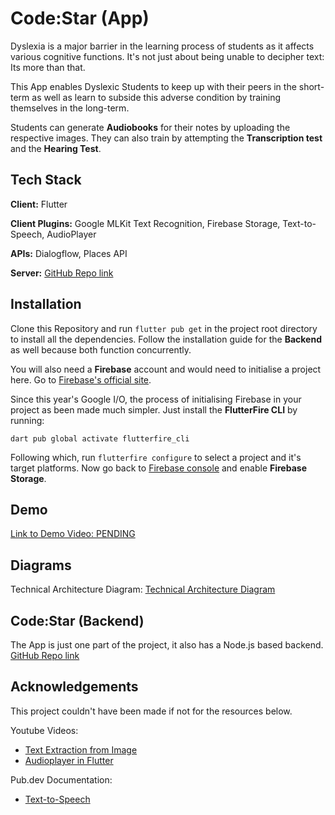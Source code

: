 
# Code:Star (App)

Dyslexia is a major barrier in the learning process of students as it affects various cognitive functions. It's not just about being unable to decipher text: Its more than that.

This App enables Dyslexic Students to keep up with their peers in the short-term as well as learn to subside this adverse condition by training themselves in the long-term.

Students can generate **Audiobooks** for their notes by uploading the respective images. They can also train by attempting the **Transcription test** and the **Hearing Test**.
## Tech Stack

**Client:** Flutter

**Client Plugins:** Google MLKit Text Recognition, Firebase Storage, Text-to-Speech, AudioPlayer

**APIs:** Dialogflow, Places API

**Server:** [GitHub Repo link](https://github.com/Calladrus2001/CodeStar-Backend)


## Installation

Clone this Repository and run `flutter pub get` in the project root directory to install all the dependencies. Follow the installation guide for the **Backend** as well because both function concurrently.

You will also need a **Firebase** account and would need to initialise a project here. Go to [Firebase's official site](https://firebase.google.com).

Since this year's Google I/O, the process of initialising Firebase in your project as been made much simpler. Just install the **FlutterFire CLI** by running:

`dart pub global activate flutterfire_cli`

Following which, run `flutterfire configure` to select a project and it's target platforms. Now go back to [Firebase console](https://console.firebase.google.com/u/0/) and enable **Firebase Storage**.
## Demo

[Link to Demo Video: PENDING]()


## Diagrams
Technical Architecture Diagram:
[Technical Architecture Diagram]("https://drive.google.com/file/d/1TWXRNlNP5wu570d1JdN8t6lYBUZYDzcp/view?usp=share_link")


## Code:Star (Backend)

The App is just one part of the project, it also has a Node.js based backend. [GitHub Repo link](https://github.com/Calladrus2001/CodeStar-Backend)


## Acknowledgements
This project couldn't have been made if not for the resources below.

Youtube Videos:
- [Text Extraction from Image](https://www.youtube.com/watch?v=jZqTjFOxiC4&t=286s)
- [Audioplayer in Flutter](https://www.youtube.com/watch?v=MB3YGQ-O1lk)

Pub.dev Documentation:
- [Text-to-Speech](https://pub.dev/packages/text_to_speech)


